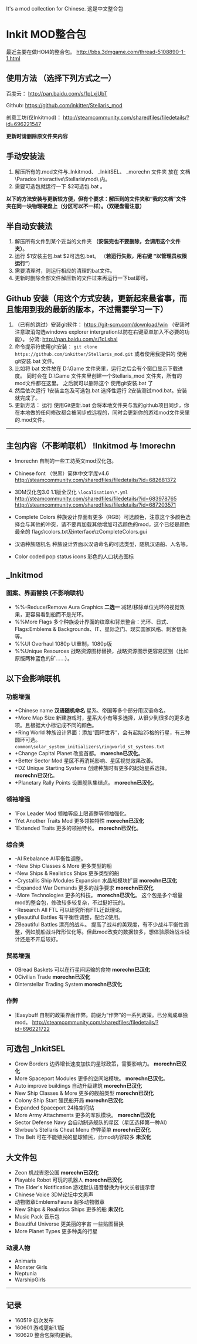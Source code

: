 It's a mod collection for Chinese. 这是中文整合包
# Inkit MOD整合包
 最近主要在做HOI4的整合包。 http://bbs.3dmgame.com/thread-5108890-1-1.html
 
## 使用方法 （选择下列方式之一）

百度云： http://pan.baidu.com/s/1pLxjUbT 

Github: https://github.com/inkitter/Stellaris_mod

创意工坊(仅Inkitmod)： http://steamcommunity.com/sharedfiles/filedetails/?id=696221547

**更新时请删除原文件夹内容**

## 手动安装法
1. 解压所有的.mod文件与_Inkitmod、 _InkitSEL、 _morechn 文件夹 放在  文档\Paradox Interactive\Stellaris\mod\ 内。
2. 需要可选包就运行一下 $2可选包.bat 。

**以下的方法安装与更新较方便，但有个要求：解压到的文件夹和“我的文档”文件夹在同一块物理硬盘上（分区可以不一样）。（双硬盘需注意）**
## 半自动安装法
1. 解压所有文件到某个妥当的文件夹 **（安装完也不要删除，会调用这个文件夹）**。
2. 运行 $1安装主包.bat $2可选包.bat。 （**若运行失败，用右键 “以管理员权限运行”**）
4. 需要清理时，则运行相应的清理的bat文件。
6. 更新时删除全部文件解压新的文件过来再运行一下bat即可。

## Github 安装（用这个方式安装，更新起来最省事，而且能用到我的最新的版本，不过需要学习一下）
1. （已有的跳过）安装git软件： https://git-scm.com/download/win （安装时注意取消勾选windows explorer intergration以防在右键菜单加入不必要的功能）。 分流: http://pan.baidu.com/s/1cLsbaI
2. 命令提示符使用git安装： `` git clone https://github.com/inkitter/Stellaris_mod.git `` 或者使用我提供的 使用git安装.bat 文件。
3. 比如将 bat 文件放在 D:\Game 文件夹里，运行之后会有个窗口显示下载进度。 同时会在 D:\Game 文件夹里创建一个Stellaris_mod 文件夹，所有的mod文件都在这里。 之后就可以删除这个 使用git安装.bat 了
4. 然后依次运行 1安装主包及可选包.bat 选择性运行 2安装测试mod.bat。安装就完成了。
5. 更新方法： 运行 使用Git更新.bat 会将本地文件夹与我的github项目同步，你在本地做的任何修改都会被同步成远程的，同时会更新你的游戏mod文件夹里的.mod文件。

--------

## 主包内容（不影响联机） !Inkitmod 与 !morechn
* !morechn   自制的一些工坊英文mod汉化包。 
* Chinese font  （悦黑）简体中文字库v4.6  http://steamcommunity.com/sharedfiles/filedetails/?id=682681372
* 3DM汉化包3.0  1.1版全汉化  ``\localisation\*.yml`` http://steamcommunity.com/sharedfiles/filedetails/?id=683978765
http://steamcommunity.com/sharedfiles/filedetails/?id=687203571
* Complete Colors  种族设计界面有更多（RGB）可选颜色，注意这个多颜色选择会与其他的冲突，请不要再加载其他增加可选颜色的mod，这个已经是颜色最全的 flags\colors.txt及interface\zCompleteColors.gui

* 汉语种族随机名  种族设计界面以汉语命名的可选类型，随机汉语船、人名等。 
* Color coded pop status icons 彩色的人口状态图标

## _Inkitmod
### 图案、界面替换 (不影响联机)
* %%-Reduce/Remove Aura Graphics  **二选一** 减轻/移除单位光环的视觉效果，更容易看到船而不是光环。
* %%More Flags 多个种族设计界面的纹章和背景整合：光环、日式、Flags:Emblems & Backgrounds、IT、星际之门、现实国家风格、刺客信条等。
* %%UI Overhaul 1080p UI重制，1080p版
* %%Unique Resources 战略资源图标替换，战略资源图示更容易区别（比如原版两种蓝色的矿……）。

## 以下会影响联机
### 功能增强
* +Chinese name **汉语随机命名** 星系、帝国等多个部分用汉语命名。
* +More Map Size  新建游戏时，星系大小有等多选择，从很少到很多的更多选项。且根据大小标记成不同的颜色。
* +Ring World   种族设计界面：添加“圆环世界”，会有起始25格的行星，有三种圆环可选。 ``common\solar_system_initializers\ringworld_st_systems.txt``
* +Change Capital Planet 改变首都。 __morechn已汉化__。
* +Better Sector Mod 星区不再消耗影响、星区视觉效果改善。
* +DZ Unique Starting Systems 创建种族时有更多的起始星系选择。 __morechn已汉化__。
* +Planetary Rally Points 设置舰队集结点。 __morechn已汉化__。

### 领袖增强
* 1Fox Leader Mod 领袖等级上限调整等领袖强化。
* 1Yet Another Traits Mod 更多领袖特性 __morechn已汉化__
* 1Extended Traits  更多的领袖特长。  __morechn已汉化__。

### 综合类
* -AI Rebalance AI平衡性调整。
* -New Ship Classes & More 更多类型的船
* -New Ships & Realistics Ships 更多类型的船
* -Crystallis Ship Modules Expansion 水晶船模块扩展 __morechn已汉化__
* -Expanded War Demands 更多的战争要求 __morechn已汉化__
* -More Technologies  更多的科技。 __morechn已汉化__。   这个包是多个增量mod的整合包，修改较多较复杂，不过挺好玩的。
* -Research All FTL  可以研究所有FTL迁跃理论。 
* yBeautiful Battles 有平衡性调整，配合Z使用。
* ZBeautiful Battles 漂亮的战斗。 提高了战斗的美观度，有不少战斗平衡性调整，例如舰船战斗阵形优化等。但此mod改变的数据较多，想体验原始战斗设计还是不开启较好。

### 贸易增强
* 0Bread Baskets 可以在行星间运输的食物 __morechn已汉化__
* 0Civilian Trade __morechn已汉化__
* 0Interstellar Trading System __morechn已汉化__

### 作弊
* ]Easybuff 自制的政策界面作弊。前缀为“作弊”的一系列政策。已分离成单独mod。 http://steamcommunity.com/sharedfiles/filedetails/?id=696221722


## 可选包 _InkitSEL
* Grow Borders  边界增长速度加快的星球政策，需要影响力。  __morechn已汉化__
* More Spaceport Modules  更多的空间站模块。 __morechn已汉化__。
* Auto improve buildings 自动升级建筑 __morechn已汉化__
* New Ship Classes & More 更多的舰船类型 __morechn已汉化__
* Colony Ship Start 殖民船开局 __morechn已汉化__
* Expanded Spaceport 24格空间站 
* More Army Attachments  更多的军队模块。  __morechn已汉化__
* Sector Defense Navy  会自动制造舰队的星区（星区选择第一种AI）
* Slvrbuu's Stellaris Cheat Menu 作弊菜单 __morechn已汉化__
* The Belt 可在不能殖民的星球殖民，此mod内容较多 __未汉化__

## 大文件包
* Zeon 机战吉恩公国  __morechn已汉化__
* Playable Robot 可玩的机器人 __morechn已汉化__
* The Elder's Notification 游戏默认语音替换为中文长者提示音
* Chinese Voice 3DM论坛中文男声
* 动物徽章EmblemsFauna 超多动物徽章
* New Ships & Realistics Ships 更多的船 __未汉化__
* Music Pack 音乐包
* Beautiful Universe 更美丽的宇宙 一些贴图替换
* More Planet Types 更多种类的行星

### 动漫人物
* Animaris
* Monster Girls
* Neptunia
* WarshipGirls

--------

## 记录
* 160519 初次发布
* 160601 游戏更新1.1版
* 160620 整合包架构更新。
